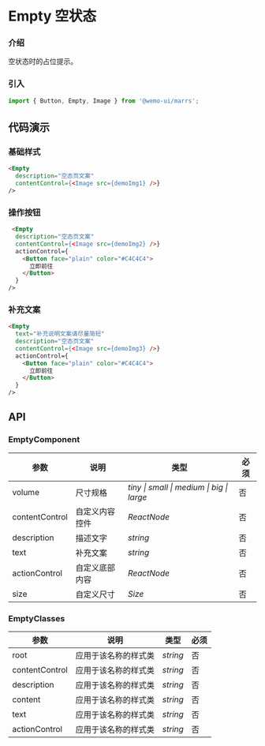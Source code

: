 # Empty 空状态

### 介绍

空状态时的占位提示。

### 引入

```js
import { Button, Empty, Image } from '@wemo-ui/marrs';
```

## 代码演示

### 基础样式

```html
<Empty
  description="空态页文案"
  contentControl={<Image src={demoImg1} />}
/>
```
### 操作按钮

```html
 <Empty
  description="空态页文案"
  contentControl={<Image src={demoImg2} />}
  actionControl={
    <Button face="plain" color="#C4C4C4">
      立即前往
    </Button>
  }
/>
```

### 补充文案

```html
<Empty
  text="补充说明文案请尽量简短"
  description="空态页文案"
  contentControl={<Image src={demoImg3} />}
  actionControl={
    <Button face="plain" color="#C4C4C4">
      立即前往
    </Button>
  }
/>
```


## API

### EmptyComponent


|参数|说明|类型|必须|
|--|--|--|--|
|volume|尺寸规格|_tiny \| small \| medium \| big \| large_|否|
|contentControl| 自定义内容控件|_ReactNode_|否|
|description| 描述文字|_string_|否|
|text| 补充文案|_string_|否|
|actionControl| 自定义底部内容|_ReactNode_|否|
|size| 自定义尺寸|_Size_|否|

### EmptyClasses


|参数|说明|类型|必须|
|--|--|--|--|
|root|应用于该名称的样式类|_string_|否|
|contentControl|应用于该名称的样式类|_string_|否|
|description|应用于该名称的样式类|_string_|否|
|content|应用于该名称的样式类|_string_|否|
|text|应用于该名称的样式类|_string_|否|
|actionControl|应用于该名称的样式类|_string_|否|
